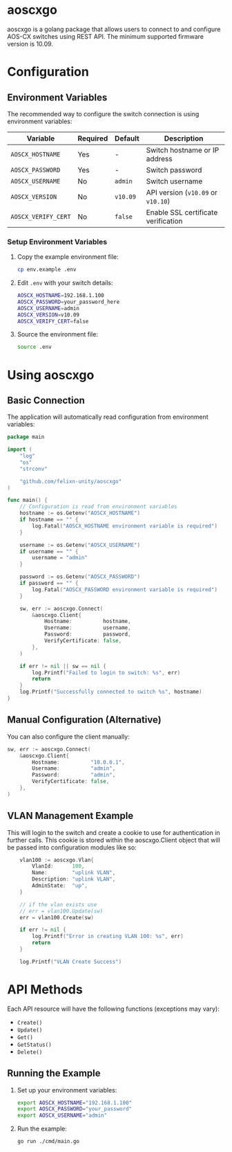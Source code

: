 aoscxgo
========================

aoscxgo is a golang package that allows users to connect to and configure AOS-CX switches using REST API. The minimum supported firmware version is 10.09.

Configuration
=============

## Environment Variables

The recommended way to configure the switch connection is using environment variables:

| Variable | Required | Default | Description |
|----------|----------|---------|-------------|
| `AOSCX_HOSTNAME` | Yes | - | Switch hostname or IP address |
| `AOSCX_PASSWORD` | Yes | - | Switch password |
| `AOSCX_USERNAME` | No | `admin` | Switch username |
| `AOSCX_VERSION` | No | `v10.09` | API version (`v10.09` or `v10.10`) |
| `AOSCX_VERIFY_CERT` | No | `false` | Enable SSL certificate verification |

### Setup Environment Variables

1. Copy the example environment file:
   ```bash
   cp env.example .env
   ```

2. Edit `.env` with your switch details:
   ```bash
   AOSCX_HOSTNAME=192.168.1.100
   AOSCX_PASSWORD=your_password_here
   AOSCX_USERNAME=admin
   AOSCX_VERSION=v10.09
   AOSCX_VERIFY_CERT=false
   ```

3. Source the environment file:
   ```bash
   source .env
   ```

Using aoscxgo
===========

## Basic Connection

The application will automatically read configuration from environment variables:

```go
package main

import (
	"log"
	"os"
	"strconv"

	"github.com/felixn-unity/aoscxgo"
)

func main() {
	// Configuration is read from environment variables
	hostname := os.Getenv("AOSCX_HOSTNAME")
	if hostname == "" {
		log.Fatal("AOSCX_HOSTNAME environment variable is required")
	}

	username := os.Getenv("AOSCX_USERNAME")
	if username == "" {
		username = "admin"
	}

	password := os.Getenv("AOSCX_PASSWORD")
	if password == "" {
		log.Fatal("AOSCX_PASSWORD environment variable is required")
	}

	sw, err := aoscxgo.Connect(
		&aoscxgo.Client{
			Hostname:          hostname,
			Username:          username,
			Password:          password,
			VerifyCertificate: false,
		},
	)

	if err != nil || sw == nil {
		log.Printf("Failed to login to switch: %s", err)
		return
	}
	log.Printf("Successfully connected to switch %s", hostname)
}
```

## Manual Configuration (Alternative)

You can also configure the client manually:

```go
sw, err := aoscxgo.Connect(
	&aoscxgo.Client{
		Hostname:          "10.0.0.1",
		Username:          "admin",
		Password:          "admin",
		VerifyCertificate: false,
	},
)
```

## VLAN Management Example

This will login to the switch and create a cookie to use for authentication in further calls. This cookie is stored within the aoscxgo.Client object that will be passed into configuration modules like so:

```go
	vlan100 := aoscxgo.Vlan{
		VlanId:      100,
		Name:        "uplink VLAN",
		Description: "uplink VLAN",
		AdminState:  "up",
	}

	// if the vlan exists use
	// err = vlan100.Update(sw)
	err = vlan100.Create(sw)

	if err != nil {
		log.Printf("Error in creating VLAN 100: %s", err)
		return
	}

	log.Printf("VLAN Create Success")
```

API Methods
===========

Each API resource will have the following functions (exceptions may vary):

  * `Create()`
  * `Update()`
  * `Get()`
  * `GetStatus()`
  * `Delete()`

## Running the Example

1. Set up your environment variables:
   ```bash
   export AOSCX_HOSTNAME="192.168.1.100"
   export AOSCX_PASSWORD="your_password"
   export AOSCX_USERNAME="admin"
   ```

2. Run the example:
   ```bash
   go run ./cmd/main.go
   ```

